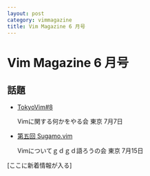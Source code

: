```yaml
---
layout: post
category: vimmagazine
title: Vim Magazine 6 月号
---
```


# Vim Magazine 6 月号

## 話題

- [TokyoVim#8](http://partake.in/events/538c8c05-dab3-4169-8c9c-73e8375d7087)

  Vimに関する何かをやる会 東京 7月7日

- [第五回 Sugamo.vim](http://atnd.org/event/sugamovim05)

  Vimについてｇｄｇｄ語ろうの会 東京 7月15日


[ここに新着情報が入る]
